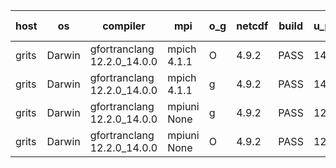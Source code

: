 

| host     | os       | compiler                              | mpi                      | o_g        | netcdf        | build       | u_pass          | u_fail          | s_pass            | s_fail            | e_pass             | e_fail             | nuopc_pass       | nuopc_fail       | artifacts link          |
|----------|----------|---------------------------------------|--------------------------|------------|---------------|-------------|-----------------|-----------------|-------------------|-------------------|--------------------|--------------------|------------------|------------------|-------------------------|
| grits | Darwin | gfortranclang 12.2.0_14.0.0 | mpich 4.1.1  | O | 4.9.2  | PASS | 14089 | 2 | 49 | 0 | 81 | 0 | 43 | 4 | <a href="https://github.com/esmf-org/esmf-test-artifacts/tree/ac2fffb808c94234b725b63eef2b41ac6ad0fa81/develop/gfortranclang/12.2.0_14.0.0/O/mpich/4.1.1" target="_blank">ac2fffb</a> | 
| grits | Darwin | gfortranclang 12.2.0_14.0.0 | mpich 4.1.1  | g | 4.9.2  | PASS | 14090 | 1 | 48 | 1 | 81 | 0 | 43 | 4 | <a href="https://github.com/esmf-org/esmf-test-artifacts/tree/42f81def9ca899fe5d978774fbcd901257689d56/develop/gfortranclang/12.2.0_14.0.0/g/mpich/4.1.1" target="_blank">42f81de</a> | 
| grits | Darwin | gfortranclang 12.2.0_14.0.0 | mpiuni None  | g | 4.9.2  | PASS | 12423 | 0 | 8 | 0 | 44 | 0 | None | None | <a href="https://github.com/esmf-org/esmf-test-artifacts/tree/65928217192f724d1fee891d90c4aba88210e15d/develop/gfortranclang/12.2.0_14.0.0/g/mpiuni/None" target="_blank">6592821</a> | 
| grits | Darwin | gfortranclang 12.2.0_14.0.0 | mpiuni None  | O | 4.9.2  | PASS | 12423 | 0 | 8 | 0 | 44 | 0 | None | None | <a href="https://github.com/esmf-org/esmf-test-artifacts/tree/6758052cc5188809668648819a3833e246576c87/develop/gfortranclang/12.2.0_14.0.0/O/mpiuni/None" target="_blank">6758052</a> | 
